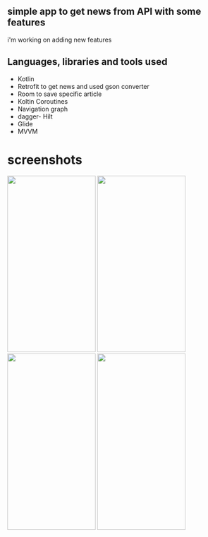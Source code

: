 ## simple app to get news from API with some features

i'm working on adding new features


## Languages, libraries and tools used
- Kotlin
- Retrofit to get news and used gson converter
- Room to save specific article
- Koltin Coroutines
- Navigation graph
- dagger- Hilt
- Glide
- MVVM

# screenshots
<img src="https://user-images.githubusercontent.com/60475172/168270980-cd09fa8a-a49d-4149-9117-7b6a5a0a1a7c.png" width="200" height="400" />
<img src="https://user-images.githubusercontent.com/60475172/168271052-ff9e66dd-12b4-4190-88c4-1e9d24cb8f61.png" width="200" height="400" />
<img src="https://user-images.githubusercontent.com/60475172/168271109-76100f43-81a8-4815-8841-8faf59f7027e.png" width="200" height="400" />
<img src="https://user-images.githubusercontent.com/60475172/168271428-48930cc2-42c4-4b7f-ac3f-5ea58b339acb.png" width="200" height="400" />
